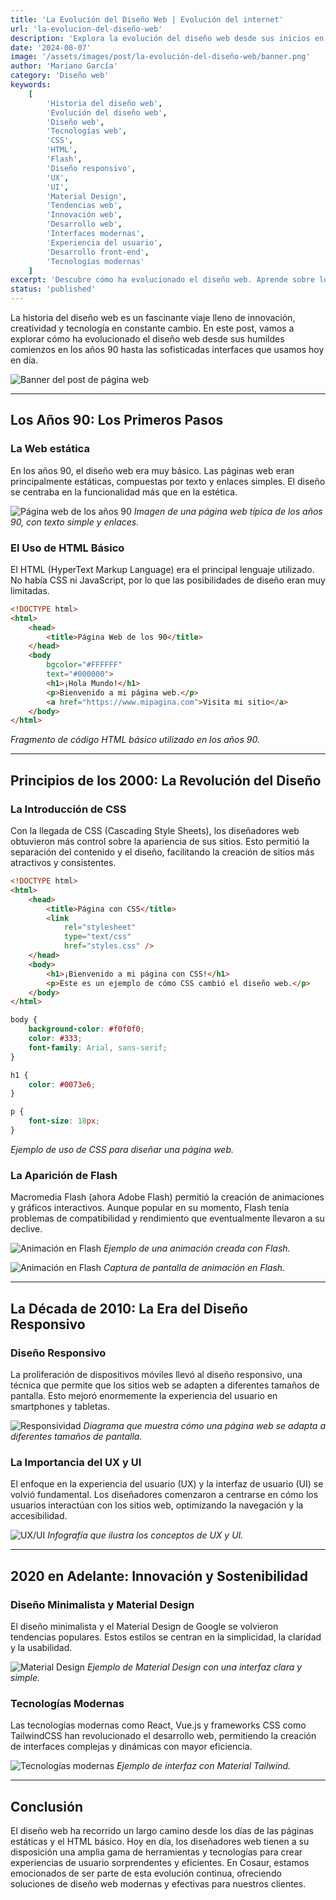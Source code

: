 ```yaml
---
title: 'La Evolución del Diseño Web | Evolución del internet'
url: 'la-evolucion-del-diseño-web'
description: 'Explora la evolución del diseño web desde sus inicios en los años 90 hasta las innovaciones actuales. Este artículo te lleva a través de las principales transformaciones y tendencias en el diseño web, incluyendo el impacto de CSS, Flash, el diseño responsivo, y tecnologías modernas como Material Design y frameworks como React y Vue.js.'
date: '2024-08-07'
image: '/assets/images/post/la-evolución-del-diseño-web/banner.png'
author: 'Mariano García'
category: 'Diseño web'
keywords:
    [
        'Historia del diseño web',
        'Evolución del diseño web',
        'Diseño web',
        'Tecnologías web',
        'CSS',
        'HTML',
        'Flash',
        'Diseño responsivo',
        'UX',
        'UI',
        'Material Design',
        'Tendencias web',
        'Innovación web',
        'Desarrollo web',
        'Interfaces modernas',
        'Experiencia del usuario',
        'Desarrollo front-end',
        'Tecnologías modernas'
    ]
excerpt: 'Descubre cómo ha evolucionado el diseño web. Aprende sobre los cambios clave en la tecnología y las tendencias que han moldeado el diseño web moderno.'
status: 'published'
---
```


La historia del diseño web es un fascinante viaje lleno de innovación, creatividad y tecnología en constante cambio. En este post, vamos a explorar cómo ha evolucionado el diseño web desde sus humildes comienzos en los años 90 hasta las sofisticadas interfaces que usamos hoy en día.

![Banner del post de página web](/assets/images/post/la-evolución-del-diseño-web/banner.png)

---

## Los Años 90: Los Primeros Pasos

### La Web estática

En los años 90, el diseño web era muy básico. Las páginas web eran principalmente estáticas, compuestas por texto y enlaces simples. El diseño se centraba en la funcionalidad más que en la estética.

![Página web de los años 90](/assets/images/post/la-evolución-del-diseño-web/bad-web.webp)
_Imagen de una página web típica de los años 90, con texto simple y enlaces._

### El Uso de HTML Básico

El HTML (HyperText Markup Language) era el principal lenguaje utilizado. No había CSS ni JavaScript, por lo que las posibilidades de diseño eran muy limitadas.

```html
<!DOCTYPE html>
<html>
    <head>
        <title>Página Web de los 90</title>
    </head>
    <body
        bgcolor="#FFFFFF"
        text="#000000">
        <h1>¡Hola Mundo!</h1>
        <p>Bienvenido a mi página web.</p>
        <a href="https://www.mipagina.com">Visita mi sitio</a>
    </body>
</html>
```

_Fragmento de código HTML básico utilizado en los años 90._

---

## Principios de los 2000: La Revolución del Diseño

### La Introducción de CSS

Con la llegada de CSS (Cascading Style Sheets), los diseñadores web obtuvieron más control sobre la apariencia de sus sitios. Esto permitió la separación del contenido y el diseño, facilitando la creación de sitios más atractivos y consistentes.

```html
<!DOCTYPE html>
<html>
    <head>
        <title>Página con CSS</title>
        <link
            rel="stylesheet"
            type="text/css"
            href="styles.css" />
    </head>
    <body>
        <h1>¡Bienvenido a mi página con CSS!</h1>
        <p>Este es un ejemplo de cómo CSS cambió el diseño web.</p>
    </body>
</html>
```

```css
body {
    background-color: #f0f0f0;
    color: #333;
    font-family: Arial, sans-serif;
}

h1 {
    color: #0073e6;
}

p {
    font-size: 18px;
}
```

_Ejemplo de uso de CSS para diseñar una página web._

### La Aparición de Flash

Macromedia Flash (ahora Adobe Flash) permitió la creación de animaciones y gráficos interactivos. Aunque popular en su momento, Flash tenía problemas de compatibilidad y rendimiento que eventualmente llevaron a su declive.

![Animación en Flash](/assets/images/post/la-evolución-del-diseño-web/animacion1.gif)
_Ejemplo de una animación creada con Flash._

![Animación en Flash](/assets/images/post/la-evolución-del-diseño-web/animacion2.jpg)
_Captura de pantalla de animación en Flash._

---

## La Década de 2010: La Era del Diseño Responsivo

### Diseño Responsivo

La proliferación de dispositivos móviles llevó al diseño responsivo, una técnica que permite que los sitios web se adapten a diferentes tamaños de pantalla. Esto mejoró enormemente la experiencia del usuario en smartphones y tabletas.

![Responsividad](https://www.w3schools.com/css/img_temp_band.jpg 'Diseño responsivo de una página web')
_Diagrama que muestra cómo una página web se adapta a diferentes tamaños de pantalla._

### La Importancia del UX y UI

El enfoque en la experiencia del usuario (UX) y la interfaz de usuario (UI) se volvió fundamental. Los diseñadores comenzaron a centrarse en cómo los usuarios interactúan con los sitios web, optimizando la navegación y la accesibilidad.

![UX/UI](/assets/images/post/la-evolución-del-diseño-web/uxui.png)
_Infografía que ilustra los conceptos de UX y UI._

---

## 2020 en Adelante: Innovación y Sostenibilidad

### Diseño Minimalista y Material Design

El diseño minimalista y el Material Design de Google se volvieron tendencias populares. Estos estilos se centran en la simplicidad, la claridad y la usabilidad.

![Material Design](/assets/images/post/la-evolución-del-diseño-web/material.png)
_Ejemplo de Material Design con una interfaz clara y simple._

### Tecnologías Modernas

Las tecnologías modernas como React, Vue.js y frameworks CSS como TailwindCSS han revolucionado el desarrollo web, permitiendo la creación de interfaces complejas y dinámicas con mayor eficiencia.

![Tecnologías modernas](/assets/images/post/la-evolución-del-diseño-web/material-tailwind.jpg)
_Ejemplo de interfaz con Material Tailwind._

---

## Conclusión

El diseño web ha recorrido un largo camino desde los días de las páginas estáticas y el HTML básico. Hoy en día, los diseñadores web tienen a su disposición una amplia gama de herramientas y tecnologías para crear experiencias de usuario sorprendentes y eficientes. En Cosaur, estamos emocionados de ser parte de esta evolución continua, ofreciendo soluciones de diseño web modernas y efectivas para nuestros clientes.
